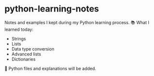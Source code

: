 # python-learning-notes
Notes and examples I kept during my Python learning process.
📚 What I learned today:
- Strings
- Lists
- Data type conversion
- Advanced lists
- Dictionaries

📌 Python files and explanations will be added.
